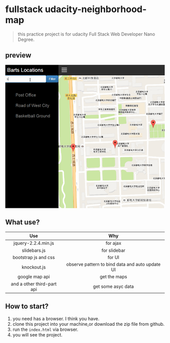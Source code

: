 # fullstack udacity-neighborhood-map
> this practice project is for udacity Full Stack Web Developer Nano Degree.

## preview

![preview](preview.gif)

## What use?

|Use|Why|
|:--:|:--:|
|jquery-2.2.4.min.js|for ajax|
|slidebars.js|for slidebar|
|bootstrap js and css|for UI|
|knockout.js|observe pattern to bind data and auto update UI |
|google map api|get the maps|
|and a other third-part api|get some asyc data|

## How to start?

 1. you need has a browser. I think you have.
 2. clone this project into your machine,or download the zip file from github.
 3. run the `index.html` via browser.
 4. you will see the project.
